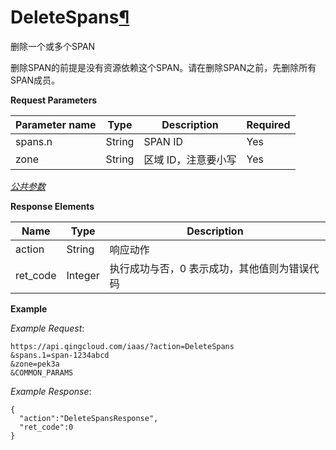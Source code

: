 ---
---

# DeleteSpans[¶](#deletespans "永久链接至标题")

删除一个或多个SPAN

删除SPAN的前提是没有资源依赖这个SPAN。请在删除SPAN之前，先删除所有SPAN成员。

**Request Parameters**

| Parameter name | Type | Description | Required |
| --- | --- | --- | --- |
| spans.n | String | SPAN ID | Yes |
| zone | String | 区域 ID，注意要小写 | Yes |

[_公共参数_](../../common/parameters.html#api-common-parameters)

**Response Elements**

| Name | Type | Description |
| --- | --- | --- |
| action | String | 响应动作 |
| ret_code | Integer | 执行成功与否，0 表示成功，其他值则为错误代码 |

**Example**

_Example Request_:

```
https://api.qingcloud.com/iaas/?action=DeleteSpans
&spans.1=span-1234abcd
&zone=pek3a
&COMMON_PARAMS
```

_Example Response_:

```
{
  "action":"DeleteSpansResponse",
  "ret_code":0
}
```
